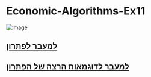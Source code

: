 # Economic-Algorithms-Ex11

![image](https://user-images.githubusercontent.com/58264273/212708187-8f127cfb-0930-499d-b27e-80289a1a7df7.png)

<div style="text-align: left">

## [למעבר לפתרון](https://github.com/snir1551/Economic-Algorithms/blob/master/Ex11/Q1.py)

## [למעבר לדוגמאות הרצה של הפתרון](https://github.com/snir1551/Economic-Algorithms/wiki/Example-of-running-the-code-of-Ex11:)

</div>
